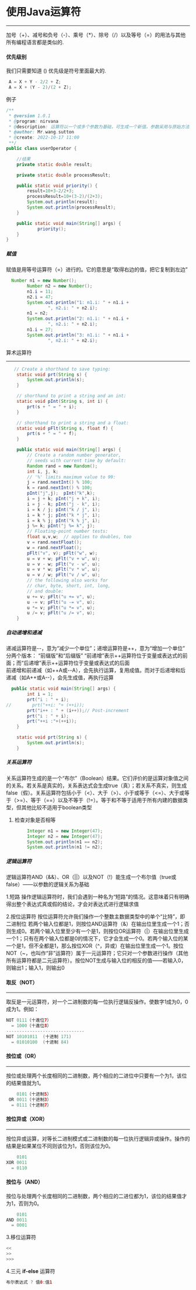 # 使用Java运算符
****
加号（+）、减号和负号（-）、乘号（*）、除号（/）以及等号（=）的用法与其他所有编程语言都是类似的.

#### 优先级别
我们只需要知道 () 优先级是符号里面最大的.
~~~ java 
 A = X + Y - 2/2 + Z;
 A = X + (Y - 2)/(2 + Z);
~~~
例子
```java
/**
 * @version 1.0.1
 * @program: nirvana
 * @description: 运算符以一个或多个参数为基础，可生成一个新值。参数采用与原始方法调用不同的一种形式，但效果是相同的
 * @author: Mr.wang.sutton
 * @create: 2022-10-17 11:00
 **/
public class userOperator {

    //结果
    private static double result;

    private static double processResult;

    public static void priority() {
        result=10+3-2/2+3;
        processResult=10+(3-2)/(2+3);
        System.out.println(result);
        System.out.println(processResult);
    }

    public static void main(String[] args) {
            priority();
    }
}

```

##### 赋值
赋值是用等号运算符（=）进行的。它的意思是“取得右边的值，把它复制到左边”
```java
  Number n1 = new Number();
        Number n2 = new Number();
        n1.i = 11;
        n2.i = 47;
        System.out.println("1: n1.i: " + n1.i +
                ", n2.i: " + n2.i);
        n1 = n2;
        System.out.println("2: n1.i: " + n1.i +
                ", n2.i: " + n2.i);
        n1.i = 27;
        System.out.println("3: n1.i: " + n1.i +
                ", n2.i: " + n2.i);
```

算术运算符

---
````java
   // Create a shorthand to save typing:
    static void prt(String s) {
        System.out.println(s);
    }

    // shorthand to print a string and an int:
    static void pInt(String s, int i) {
        prt(s + " = " + i);
    }

    // shorthand to print a string and a float:
    static void pFlt(String s, float f) {
        prt(s + " = " + f);
    }

    public static void main(String[] args) {
        // Create a random number generator,
        // seeds with current time by default:
        Random rand = new Random();
        int i, j, k;
        // '%' limits maximum value to 99:
        j = rand.nextInt() % 100;
        k = rand.nextInt() % 100;
        pInt("j",j);  pInt("k",k);
        i = j + k; pInt("j + k", i);
        i = j - k; pInt("j - k", i);
        i = k / j; pInt("k / j", i);
        i = k * j; pInt("k * j", i);
        i = k % j; pInt("k % j", i);
        j %= k; pInt("j %= k", j);
        // Floating-point number tests:
        float u,v,w;  // applies to doubles, too
        v = rand.nextFloat();
        w = rand.nextFloat();
        pFlt("v", v); pFlt("w", w);
        u = v + w; pFlt("v + w", u);
        u = v - w; pFlt("v - w", u);
        u = v * w; pFlt("v * w", u);
        u = v / w; pFlt("v / w", u);
        // the following also works for
        // char, byte, short, int, long,
        // and double:
        u += v; pFlt("u += v", u);
        u -= v; pFlt("u -= v", u);
        u *= v; pFlt("u *= v", u);
        u /= v; pFlt("u /= v", u);
    }
````
##### 自动递增和递减
递减运算符是--，意为“减少一个单位”；递增运算符是++，意为“增加一个单位”<br />
分两个版本： “前缀版”和“后缀版”
“前递增”表示++运算符位于变量或表达式的前面；而“后递增”表示++运算符位于变量或表达式的后面
<br />
前递增和前递减（如++A或--A），会先执行运算，复用成值。而对于后递增和后递减（如A++或A--），会先生成值，再执行运算
```java
  public static void main(String[] args) {
        int i = 1;
        prt("i : " + i);
//        prt("++i: "+ (++i));
        prt("i++ : " + (i++));// Post-increment
        prt("i : " + i);
        prt("++i :"+(++i));
    }

    static void prt(String s) {
        System.out.println(s);
    }
```
##### 关系运算符
关系运算符生成的是一个“布尔”（Boolean）结果。它们评价的是运算对象值之间的关系。若关系是真实的，关系表达式会生成true（真）；若关系不真实，则生成false（假）。关系运算符包括小于（<）、大于（>）、小于或等于（<=）、大于或等于（>=）、等于（==）以及不等于（!=）。等于和不等于适用于所有内建的数据类型，但其他比较不适用于boolean类型
1. 检查对象是否相等
```java
        Integer n1 = new Integer(47);
        Integer n2 = new Integer(47);
        System.out.println(n1 == n2);
        System.out.println(n1 != n2);
```
##### 逻辑运算符
逻辑运算符AND（&&）、OR（||）以及NOT（!）能生成一个布尔值（true或false）——以参数的逻辑关系为基础

1.短路
操作逻辑运算符时，我们会遇到一种名为“短路”的情况。这意味着只有明确得出整个表达式真或假的结论，才会对表达式进行逻辑求值

2.按位运算符
按位运算符允许我们操作一个整数主数据类型中的单个“比特”，即二进制位
若两个输入位都是1，则按位AND运算符（&）在输出位里生成一个1；否则生成0。若两个输入位里至少有一个是1，则按位OR运算符（|）在输出位里生成一个1；只有在两个输入位都是0的情况下，它才会生成一个0。若两个输入位的某一个是1，但不全都是1，那么按位XOR（^，异或）在输出位里生成一个1。按位NOT（~，也叫作“非”运算符）属于一元运算符；它只对一个参数进行操作（其他所有运算符都是二元运算符）。按位NOT生成与输入位的相反的值——若输入0，则输出1；输入1，则输出0

#### 取反（NOT）

---

取反是一元运算符，对一个二进制数的每一位执行逻辑反操作。使数字1成为0，0成为1。例如：
```java
NOT 0111（十進位7）
  = 1000（十進位8）
------------------------------
NOT 10101011  (十进制 171)
  = 01010100  (十进制 84)
```

#### 按位或（OR）

---
按位或处理两个长度相同的二进制数，两个相应的二进位中只要有一个为1，该位的结果值就为1。
```java
    0101（十进制5）
 OR 0011（十进制3）
  = 0111（十进制7）
```
#### 按位异或（XOR）

----
按位异或运算，对等长二进制模式或二进制数的每一位执行逻辑异或操作。操作的结果是如果某位不同则该位为1，否则该位为0。
```java
    0101
XOR 0011
  = 0110
```
#### 按位与（AND）
按位与处理两个长度相同的二进制数，两个相应的二进位都为1，该位的结果值才为1，否则为0。
```java
    0101
AND 0011
  = 0001
```

3.移位运算符
```java
<<
>>
>>>
```

4.三元 **if-else** 运算符
```java
布尔表达式 ? 值0:值1
```